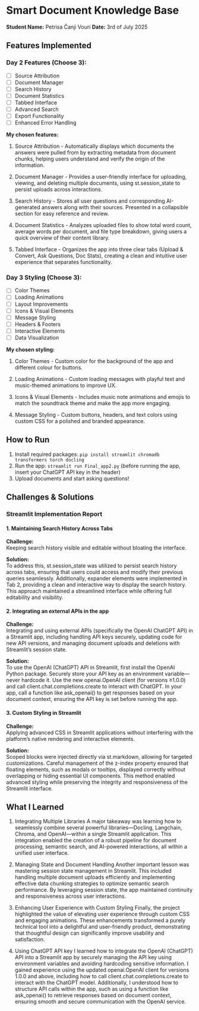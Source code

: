 # Smart Document Knowledge Base
**Student Name:** Petrisa Čanji Vouri
**Date:** 3rd of July 2025

## Features Implemented

### Day 2 Features (Choose 3):
- [ ] Source Attribution
- [ ] Document Manager  
- [ ] Search History
- [ ] Document Statistics
- [ ] Tabbed Interface
- [ ] Advanced Search
- [ ] Export Functionality
- [ ] Enhanced Error Handling

**My chosen features:**
1. Source Attribution - Automatically displays which documents the answers were pulled from by extracting metadata from document chunks, helping users understand and verify the origin of the information.

2. Document Manager  - Provides a user-friendly interface for uploading, viewing, and deleting multiple documents, using st.session_state to persist uploads across interactions. 

3. Search History - Stores all user questions and corresponding AI-generated answers along with their sources. Presented in a collapsible section for easy reference and review.

4. Document Statistics - Analyzes uploaded files to show total word count, average words per document, and file type breakdown, giving users a quick overview of their content library.

5. Tabbed Interface - Organizes the app into three clear tabs (Upload & Convert, Ask Questions, Doc Stats), creating a clean and intuitive user experience that separates functionality.

### Day 3 Styling (Choose 3):
- [ ] Color Themes
- [ ] Loading Animations
- [ ] Layout Improvements
- [ ] Icons & Visual Elements
- [ ] Message Styling
- [ ] Headers & Footers
- [ ] Interactive Elements
- [ ] Data Visualization

**My chosen styling:**
1. Color Themes - Custom color for the background of the app and different colour for buttons.

2. Loading Animations - Custom loading messages with playful text and music-themed animations to improve UX.

3. Icons & Visual Elements - Includes music note animations and emojis to match the soundtrack theme and make the app more engaging.

4. Message Styling - Custom buttons, headers, and text colors using custom CSS for a polished and branded appearance.

## How to Run
1. Install required packages: `pip install streamlit chromadb transformers torch docling`
2. Run the app: `streamlit run Final_app2.py` (before running the app, insert your ChatGPT API key in the header)
3. Upload documents and start asking questions!

## Challenges & Solutions
### Streamlit Implementation Report

#### 1. Maintaining Search History Across Tabs

**Challenge:**  
Keeping search history visible and editable without bloating the interface.

**Solution:**  
To address this, st.session_state was utilized to persist search history across tabs, ensuring that users could access and modify their previous queries seamlessly. Additionally, expander elements were implemented in Tab 2, providing a clean and interactive way to display the search history. This approach maintained a streamlined interface while offering full editability and visibility. 

#### 2. Integrating an external APIs in the app

**Challenge:**  
Integrating and using external APIs (specifically the OpenAI ChatGPT API) in a Streamlit app, including handling API keys securely, updating code for new API versions, and managing document uploads and deletions with Streamlit’s session state.

**Solution:**  
To use the OpenAI (ChatGPT) API in Streamlit, first install the OpenAI Python package. Securely store your API key as an environment variable—never hardcode it. Use the new openai.OpenAI client (for versions ≥1.0.0) and call client.chat.completions.create to interact with ChatGPT. In your app, call a function like ask_openai() to get responses based on your document context, ensuring the API key is set before running the app.

#### 3. Custom Styling in Streamlit

**Challenge:**  
Applying advanced CSS in Streamlit applications without interfering with the platform’s native rendering and interactive elements.

**Solution:**  
Scoped blocks were injected directly via st.markdown, allowing for targeted customizations. Careful management of the z-index property ensured that floating elements, such as modals or tooltips, displayed correctly without overlapping or hiding essential UI components. This method enabled advanced styling while preserving the integrity and responsiveness of the Streamlit interface.

## What I Learned
1. Integrating Multiple Libraries
A major takeaway was learning how to seamlessly combine several powerful libraries—Docling, Langchain, Chroma, and OpenAI—within a single Streamlit application. This integration enabled the creation of a robust pipeline for document processing, semantic search, and AI-powered interactions, all within a unified user interface.

2. Managing State and Document Handling
Another important lesson was mastering session state management in Streamlit. This included handling multiple document uploads efficiently and implementing effective data chunking strategies to optimize semantic search performance. By leveraging session state, the app maintained continuity and responsiveness across user interactions.

3. Enhancing User Experience with Custom Styling
Finally, the project highlighted the value of elevating user experience through custom CSS and engaging animations. These enhancements transformed a purely technical tool into a delightful and user-friendly product, demonstrating that thoughtful design can significantly improve usability and satisfaction.

4. Using ChatGPT API key
I learned how to integrate the OpenAI (ChatGPT) API into a Streamlit app by securely managing the API key using environment variables and avoiding hardcoding sensitive information. I gained experience using the updated openai.OpenAI client for versions 1.0.0 and above, including how to call client.chat.completions.create to interact with the ChatGPT model. Additionally, I understood how to structure API calls within the app, such as using a function like ask_openai() to retrieve responses based on document context, ensuring smooth and secure communication with the OpenAI service.
